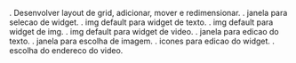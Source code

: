. Desenvolver layout de grid, adicionar, mover e redimensionar.
. janela para selecao de widget.
. img default para widget de texto.
. img default para widget de img.
. img default para widget de video.
. janela para edicao do texto.
. janela para escolha de imagem.
. icones para edicao do widget.
. escolha do endereco do video.